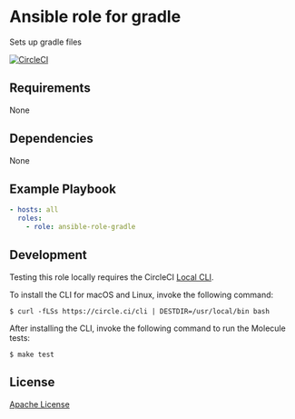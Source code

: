 Ansible role for gradle
==================================

Sets up gradle files

[![CircleCI](https://img.shields.io/circleci/build/github/mongodb-ansible-roles/ansible-role-gradle/master?style=flat-square)](https://circleci.com/gh/mongodb-ansible-roles/ansible-role-gradle)

Requirements
------------

None

Dependencies
------------

None

Example Playbook
----------------

```yaml
- hosts: all
  roles:
    - role: ansible-role-gradle
```

Development
-----------

Testing this role locally requires the CircleCI [Local CLI](https://circleci.com/docs/2.0/local-cli/).

To install the CLI for macOS and Linux, invoke the following command:

    $ curl -fLSs https://circle.ci/cli | DESTDIR=/usr/local/bin bash

After installing the CLI, invoke the following command to run the Molecule tests:

    $ make test

License
-------

[Apache License](LICENSE)
